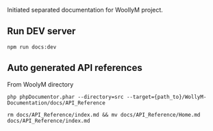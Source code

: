 Initiated separated documentation for WoollyM project.

## Run DEV server
```shell
npm run docs:dev
```

## Auto generated API references

From WoolyM directory
```shell
php phpDocumentor.phar --directory=src --target={path_to}/WollyM-Documentation/docs/API_Reference
```

```shell
rm docs/API_Reference/index.md && mv docs/API_Reference/Home.md docs/API_Reference/index.md
```